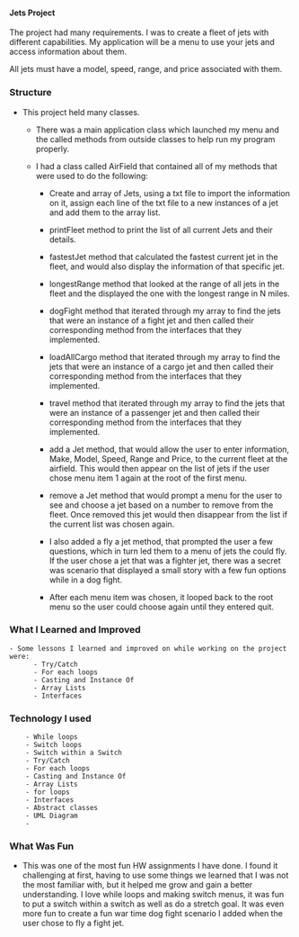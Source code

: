 ####  Jets Project

The project had many requirements. I was to create a fleet of jets with different capabilities.
My application will be a menu to use your jets and access information about them.


All jets must have a model, speed, range, and price associated with them.



###  Structure

- This project held many classes.

  - There was a main application class which launched my menu and the called methods from outside
      classes to help run my program properly.

  - I had a class called AirField that contained all of my methods that were used to do the following:

     -  Create and array of Jets, using a txt file to import the information on it, assign each line
          of the txt file to a new instances of a jet and add them to the array list.

     - printFleet method to print the list of all current Jets and their details.

     - fastestJet method that calculated the fastest current jet in the fleet, and would also display
        the information of that specific jet.

     - longestRange method that looked at the range of all jets in the fleet and the displayed the
          one with the longest range in N miles.

     - dogFight method that iterated through my array to find the jets that were an instance of a
          fight jet and then called their corresponding method from the interfaces that they implemented.

      - loadAllCargo method that iterated through my array to find the jets that were an instance of a
           cargo jet and then called their corresponding method from the interfaces that they implemented.

      - travel method that iterated through my array to find the jets that were an instance of a
           passenger jet and then called their corresponding method from the interfaces that they implemented.

      - add a Jet method, that would allow the user to enter information, Make, Model, Speed, Range and Price,
        to the current fleet at the airfield. This would then appear on the list of jets if the user chose menu
        item 1 again at the root of the first menu.

      - remove a Jet method that would prompt a menu for the user to see and choose a jet based on a number
          to remove from the fleet. Once removed this jet would then disappear from the list if the current
          list was chosen again.

      - I also added a fly a jet method, that prompted the user a few questions, which in turn led  them to a menu
          of jets the  could fly. If the user chose a jet that was a fighter jet, there was a secret was scenario
          that displayed a small story with a few fun options while in a dog fight.

    - After each menu item was chosen, it looped back to the root menu so the user could choose again until they
        entered quit.






### What I Learned and Improved

    - Some lessons I learned and improved on while working on the project were:
          - Try/Catch
          - For each loops
          - Casting and Instance Of
          - Array Lists
          - Interfaces




          
### Technology I used
        - While loops
        - Switch loops
        - Switch within a Switch
        - Try/Catch
        - For each loops
        - Casting and Instance Of
        - Array Lists
        - for loops
        - Interfaces
        - Abstract classes
        - UML Diagram
        -




###   What Was Fun  

- This was one of the most fun HW assignments I have done. I found it challenging at first, having to use some
    things we learned that I was not the most familiar with, but it helped me grow and gain a better understanding.
    I love while loops and making switch menus, it was fun to put a switch within a switch as well as do a stretch
    goal. It was even more fun to create a fun war time dog fight scenario I added when the user chose to fly a
    fight jet.
